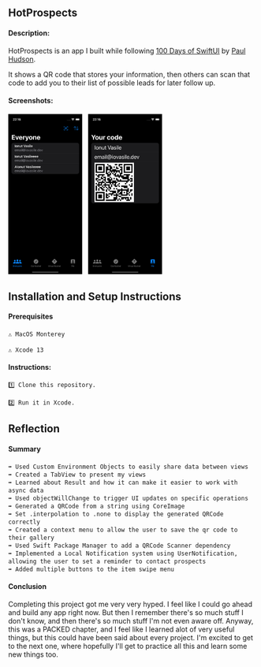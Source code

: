 ## HotProspects

#### Description:

HotProspects is an app I built while following [100 Days of SwiftUI](https://www.hackingwithswift.com/100/swiftui) by [Paul Hudson](https://www.twitter.com/twostraws).

It shows a QR code that stores your information, then others can scan that code to add you to their list of possible leads for later follow up.

#### Screenshots:

<section align="left">
<img src="Screenshots/prospects.png" alt="Prospects Screen" width="150"/>
&nbsp;
<img src="Screenshots/qr.png" alt="QR Screen" width="150"/>
</section>

## Installation and Setup Instructions

#### Prerequisites

    ⚠️ MacOS Monterey

    ⚠️ Xcode 13

#### Instructions:

    1️⃣ Clone this repository.

    2️⃣ Run it in Xcode.

## Reflection

#### Summary

    ➡️ Used Custom Environment Objects to easily share data between views
    ➡️ Created a TabView to present my views
    ➡️ Learned about Result and how it can make it easier to work with async data
    ➡️ Used objectWillChange to trigger UI updates on specific operations
    ➡️ Generated a QRCode from a string using CoreImage
    ➡️ Set .interpolation to .none to display the generated QRCode correctly
    ➡️ Created a context menu to allow the user to save the qr code to their gallery
    ➡️ Used Swift Package Manager to add a QRCode Scanner dependency
    ➡️ Implemented a Local Notification system using UserNotification, allowing the user to set a reminder to contact prospects
    ➡️ Added multiple buttons to the item swipe menu

#### Conclusion

Completing this project got me very very hyped. I feel like I could go ahead and build any app right now. But then I remember there's so much stuff I don't know, and then there's so much stuff I'm not even aware off. Anyway, this was a PACKED chapter, and I feel like I learned alot of very useful things, but this could have been said about every project. I'm excited to get to the next one, where hopefully I'll get to practice all this and learn some new things too.
